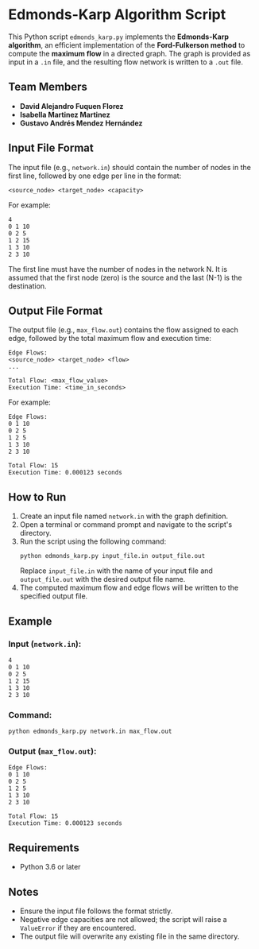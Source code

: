 # Edmonds-Karp Algorithm Script

This Python script `edmonds_karp.py` implements the **Edmonds-Karp algorithm**, an efficient implementation of the **Ford-Fulkerson method** to compute the **maximum flow** in a directed graph. The graph is provided as input in a `.in` file, and the resulting flow network is written to a `.out` file.

## Team Members

- **David Alejandro Fuquen Florez**
- **Isabella Martinez Martinez**
- **Gustavo Andrés Mendez Hernández**

## Input File Format
The input file (e.g., `network.in`) should contain the number of nodes in the first line, followed by one edge per line in the format:
```
<source_node> <target_node> <capacity>
```
For example:
```
4
0 1 10
0 2 5
1 2 15
1 3 10
2 3 10
```

The first line must have the number of nodes in the network N. It is assumed that the first node (zero) is the source and the last (N-1) is the destination.

## Output File Format
The output file (e.g., `max_flow.out`) contains the flow assigned to each edge, followed by the total maximum flow and execution time:
```
Edge Flows:
<source_node> <target_node> <flow>
...

Total Flow: <max_flow_value>
Execution Time: <time_in_seconds>
```
For example:
```
Edge Flows:
0 1 10
0 2 5
1 2 5
1 3 10
2 3 10

Total Flow: 15
Execution Time: 0.000123 seconds
```

## How to Run
1. Create an input file named `network.in` with the graph definition.
2. Open a terminal or command prompt and navigate to the script's directory.
3. Run the script using the following command:
   ```
   python edmonds_karp.py input_file.in output_file.out
   ```
   Replace `input_file.in` with the name of your input file and `output_file.out` with the desired output file name.
4. The computed maximum flow and edge flows will be written to the specified output file.

## Example
### Input (`network.in`):
```
4
0 1 10
0 2 5
1 2 15
1 3 10
2 3 10
```

### Command:
```
python edmonds_karp.py network.in max_flow.out
```

### Output (`max_flow.out`):
```
Edge Flows:
0 1 10
0 2 5
1 2 5
1 3 10
2 3 10

Total Flow: 15
Execution Time: 0.000123 seconds
```

## Requirements
- Python 3.6 or later

## Notes
- Ensure the input file follows the format strictly.
- Negative edge capacities are not allowed; the script will raise a `ValueError` if they are encountered.
- The output file will overwrite any existing file in the same directory.